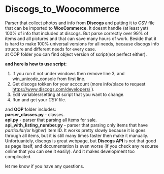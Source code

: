 # Discogs_to_Woocommerce
Parser that collect photos and info from **Discogs** and putting it to CSV file that can be imported to **WooCommerce**. It doesnt handle 
(at least yet) 100% of info that included at discogs. But parse correctly over 99% of items and all pictures and that can save many
hours of work. Beside that it is hard to make 100% universal versions for all needs, because discogs info structure and different needs 
for every case.  
at OOP folder you can find object version of script(not perfect either).  
  
**and here is how to use script:**  
1. If you run it not under windows then remove line 3, and win_unicode_console from first line.  
2. Get discogs tokken for your acccount (more info/place to request https://www.discogs.com/developers/ ).  
3. Edit variables/setting at script that you want to change.  
4. Run and get your *CSV* file.
  
and **OOP** folder includes:  
**parser_classes.py** - classes.  
**api.py** - parser that parsing all items for sale.  
**api_with_listing_number.py** -  parser that parsing only items that have *particular(or higher)* item ID. It works pretty slowly because it is goes through all items, but it is still many times faster then make it manually. Unfortuantely, discogs is great webpage, but **Discogs API** is not that good as page itself, and documentation is even worse (if you check any resourse online that you can see it easily). And it makes development too complicated.
  
let me know if you have any questions.
